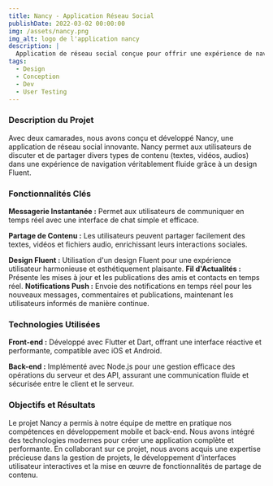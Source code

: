 ```yaml
---
title: Nancy - Application Réseau Social
publishDate: 2022-03-02 00:00:00
img: /assets/nancy.png
img_alt: logo de l'application nancy
description: |
  Application de réseau social conçue pour offrir une expérience de navigation fluide
tags:
  - Design
  - Conception
  - Dev
  - User Testing
---
```


### Description du Projet
Avec deux camarades, nous avons conçu et développé Nancy, une application de réseau social innovante. Nancy permet aux utilisateurs de discuter et de partager divers types de contenu (textes, vidéos, audios) dans une expérience de navigation véritablement fluide grâce à un design Fluent.

### Fonctionnalités Clés
<strong>Messagerie Instantanée :</strong> Permet aux utilisateurs de communiquer en temps réel avec une interface de chat simple et efficace.

<strong>Partage de Contenu :</strong> Les utilisateurs peuvent partager facilement des textes, vidéos et fichiers audio, enrichissant leurs interactions sociales.

<strong>Design Fluent :</strong> Utilisation d'un design Fluent pour une expérience utilisateur harmonieuse et esthétiquement plaisante.
<strong>Fil d'Actualités :</strong> Présente les mises à jour et les publications des amis et contacts en temps réel.
<strong>Notifications Push :</strong> Envoie des notifications en temps réel pour les nouveaux messages, commentaires et publications, maintenant les utilisateurs informés de manière continue.

### Technologies Utilisées
<strong>Front-end :</strong> Développé avec Flutter et Dart, offrant une interface réactive et performante, compatible avec iOS et Android.

<strong>Back-end :</strong> Implémenté avec Node.js pour une gestion efficace des opérations du serveur et des API, assurant une communication fluide et sécurisée entre le client et le serveur.

### Objectifs et Résultats
Le projet Nancy a permis à notre équipe de mettre en pratique nos compétences en développement mobile et back-end. Nous avons intégré des technologies modernes pour créer une application complète et performante. En collaborant sur ce projet, nous avons acquis une expertise précieuse dans la gestion de projets, le développement d'interfaces utilisateur interactives et la mise en œuvre de fonctionnalités de partage de contenu.

